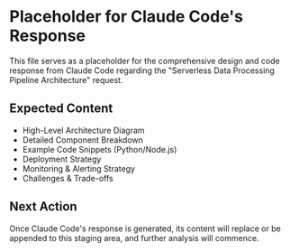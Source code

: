# Placeholder for Claude Code's Response

This file serves as a placeholder for the comprehensive design and code response from Claude Code regarding the "Serverless Data Processing Pipeline Architecture" request.

## Expected Content
- High-Level Architecture Diagram
- Detailed Component Breakdown
- Example Code Snippets (Python/Node.js)
- Deployment Strategy
- Monitoring & Alerting Strategy
- Challenges & Trade-offs

## Next Action
Once Claude Code's response is generated, its content will replace or be appended to this staging area, and further analysis will commence.
